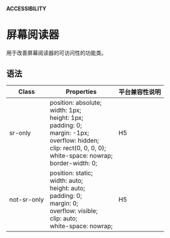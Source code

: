 #### <span class="text-lg text-gray-500 font-normal">ACCESSIBILITY</span>

<div class="w-screen"></div>

# 屏幕阅读器
<space />
<a-typography-text>
    用于改善屏幕阅读器的可访问性的功能类。
</a-typography-text>

<CssPrefix />

## 语法
| Class | Properties | 平台兼容性说明
| --- | --- | ---
| <a-link status="success">sr-only</a-link> | <a-link>position: absolute;</a-link><br/><a-link>width: 1px;</a-link><br/><a-link>height: 1px;</a-link><br/><a-link>padding: 0;</a-link><br/><a-link>margin: -1px;</a-link><br/><a-link>overflow: hidden;</a-link><br/><a-link>clip: rect(0, 0, 0, 0);</a-link><br/><a-link>white-space: nowrap;</a-link><br/><a-link>border-width: 0;</a-link> | H5
| <a-link status="success">not-sr-only</a-link> | <a-link>position: static;</a-link><br/><a-link>width: auto;</a-link><br/><a-link>height: auto;</a-link><br/><a-link>padding: 0;</a-link><br/><a-link>margin: 0;</a-link><br/><a-link>overflow: visible;</a-link><br/><a-link>clip: auto;</a-link><br/><a-link>white-space: nowrap;</a-link><br/> | H5